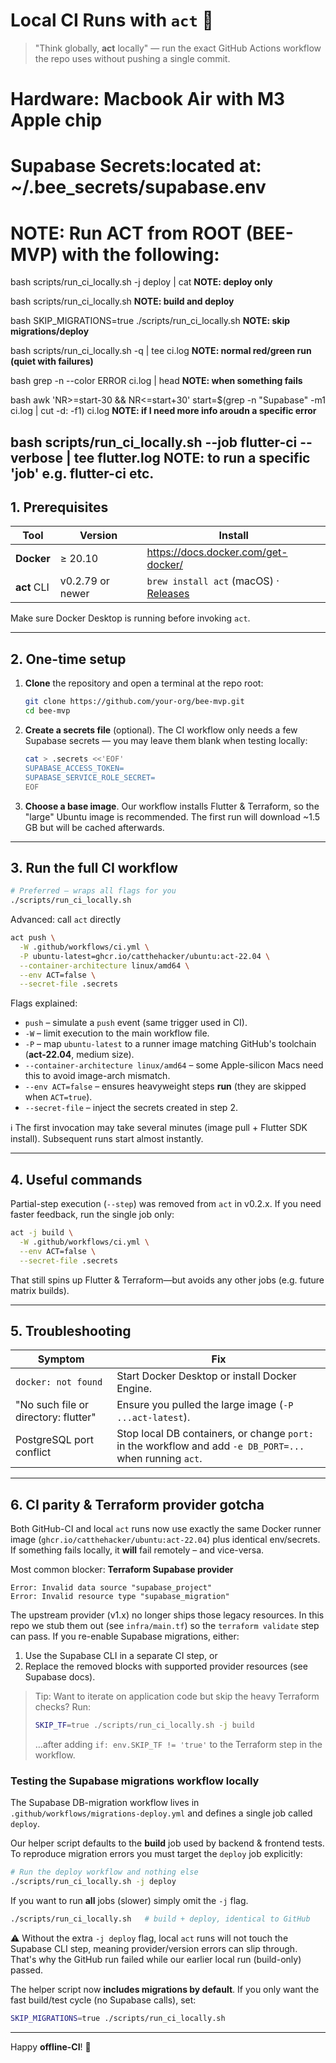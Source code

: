 # Local CI Runs with `act` 🐳

> "Think globally, **act** locally" — run the exact GitHub Actions workflow the
> repo uses without pushing a single commit.

# Hardware: Macbook Air with M3 Apple chip
# Supabase Secrets:located at: ~/.bee_secrets/supabase.env

# NOTE: Run ACT from ROOT (BEE-MVP) with the following:

bash scripts/run_ci_locally.sh -j deploy | cat  **NOTE: deploy only**

bash scripts/run_ci_locally.sh  **NOTE: build and deploy**

bash SKIP_MIGRATIONS=true ./scripts/run_ci_locally.sh   **NOTE: skip migrations/deploy**

bash scripts/run_ci_locally.sh -q | tee ci.log  **NOTE: normal red/green run (quiet with failures)**

bash grep -n --color ERROR ci.log | head  **NOTE: when something fails**

bash awk 'NR>=start-30 && NR<=start+30' start=$(grep -n "Supabase" -m1 ci.log | cut -d: -f1) ci.log  **NOTE: if I need more info aroudn a specific error**

bash scripts/run_ci_locally.sh --job flutter-ci --verbose | tee flutter.log  **NOTE: to run a specific 'job' e.g. flutter-ci etc.**
---

## 1. Prerequisites

| Tool        | Version          | Install                                                                         |
| ----------- | ---------------- | ------------------------------------------------------------------------------- |
| **Docker**  | ≥ 20.10          | https://docs.docker.com/get-docker/                                             |
| **act** CLI | v0.2.79 or newer | `brew install act` (macOS) · [Releases](https://github.com/nektos/act/releases) |

Make sure Docker Desktop is running before invoking `act`.

---

## 2. One-time setup

1. **Clone** the repository and open a terminal at the repo root:
   ```bash
   git clone https://github.com/your-org/bee-mvp.git
   cd bee-mvp
   ```
2. **Create a secrets file** (optional). The CI workflow only needs a few
   Supabase secrets — you may leave them blank when testing locally:
   ```bash
   cat > .secrets <<'EOF'
   SUPABASE_ACCESS_TOKEN=
   SUPABASE_SERVICE_ROLE_SECRET=
   EOF
   ```
3. **Choose a base image**. Our workflow installs Flutter & Terraform, so the
   "large" Ubuntu image is recommended. The first run will download ~1.5 GB but
   will be cached afterwards.

---

## 3. Run the full CI workflow

```bash
# Preferred – wraps all flags for you
./scripts/run_ci_locally.sh
```

Advanced: call `act` directly

```bash
act push \
  -W .github/workflows/ci.yml \
  -P ubuntu-latest=ghcr.io/catthehacker/ubuntu:act-22.04 \
  --container-architecture linux/amd64 \
  --env ACT=false \
  --secret-file .secrets
```

Flags explained:

- `push` – simulate a `push` event (same trigger used in CI).
- `-W` – limit execution to the main workflow file.
- `-P` – map `ubuntu-latest` to a runner image matching GitHub's toolchain
  (**act-22.04**, medium size).
- `--container-architecture linux/amd64` – some Apple-silicon Macs need this to
  avoid image-arch mismatch.
- `--env ACT=false` – ensures heavyweight steps **run** (they are skipped when
  `ACT=true`).
- `--secret-file` – inject the secrets created in step&nbsp;2.

ℹ️ The first invocation may take several minutes (image pull + Flutter SDK
install). Subsequent runs start almost instantly.

---

## 4. Useful commands

Partial-step execution (`--step`) was removed from `act` in v0.2.x. If you need
faster feedback, run the single job only:

```bash
act -j build \
  -W .github/workflows/ci.yml \
  --env ACT=false \
  --secret-file .secrets
```

That still spins up Flutter & Terraform—but avoids any other jobs (e.g. future
matrix builds).

---

## 5. Troubleshooting

| Symptom                              | Fix                                                                                                      |
| ------------------------------------ | -------------------------------------------------------------------------------------------------------- |
| `docker: not found`                  | Start Docker Desktop or install Docker Engine.                                                           |
| "No such file or directory: flutter" | Ensure you pulled the large image (`-P ...act-latest`).                                                  |
| PostgreSQL port conflict             | Stop local DB containers, or change `port:` in the workflow and add `-e DB_PORT=...` when running `act`. |

---

## 6. CI parity & Terraform provider gotcha

Both GitHub-CI and local `act` runs now use exactly the same Docker runner image
(`ghcr.io/catthehacker/ubuntu:act-22.04`) plus identical env/secrets. If
something fails locally, it **will** fail remotely – and vice-versa.

Most common blocker: **Terraform Supabase provider**

```
Error: Invalid data source "supabase_project"
Error: Invalid resource type "supabase_migration"
```

The upstream provider (v1.x) no longer ships those legacy resources. In this
repo we stub them out (see `infra/main.tf`) so the `terraform validate` step can
pass. If you re-enable Supabase migrations, either:

1. Use the Supabase CLI in a separate CI step, or
2. Replace the removed blocks with supported provider resources (see Supabase
   docs).

> Tip: Want to iterate on application code but skip the heavy Terraform checks?
> Run:
>
> ```bash
> SKIP_TF=true ./scripts/run_ci_locally.sh -j build
> ```
>
> …after adding `if: env.SKIP_TF != 'true'` to the Terraform step in the
> workflow.

### Testing the Supabase migrations workflow locally

The Supabase DB-migration workflow lives in
`.github/workflows/migrations-deploy.yml` and defines a single job called
`deploy`.

Our helper script defaults to the **build** job used by backend & frontend
tests. To reproduce migration errors you must target the `deploy` job
explicitly:

```bash
# Run the deploy workflow and nothing else
./scripts/run_ci_locally.sh -j deploy
```

If you want to run **all** jobs (slower) simply omit the `-j` flag.

```bash
./scripts/run_ci_locally.sh   # build + deploy, identical to GitHub
```

⚠️ Without the extra `-j deploy` flag, local `act` runs will not touch the
Supabase CLI step, meaning provider/version errors can slip through. That's why
the GitHub run failed while our earlier local run (build-only) passed.

The helper script now **includes migrations by default**. If you only want the
fast build/test cycle (no Supabase calls), set:

```bash
SKIP_MIGRATIONS=true ./scripts/run_ci_locally.sh
```

---

Happy **offline-CI**! 🎉
